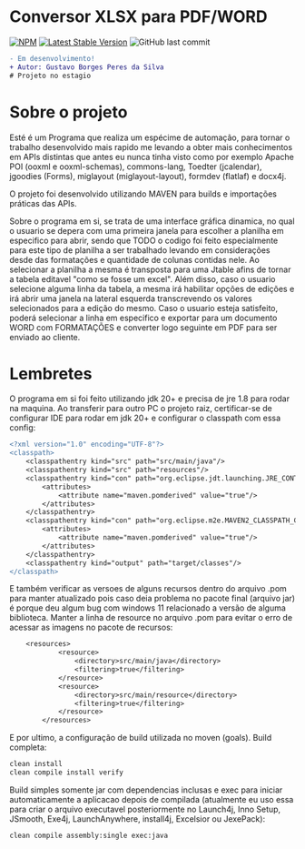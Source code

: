 # Conversor XLSX para PDF/WORD
[![NPM](https://img.shields.io/npm/l/react)](https://github.com/GustavoBorges13/Conversor_XLSX-PDF/blob/main/LICENSE) 
[![Latest Stable Version](https://img.shields.io/badge/version-v0.2.9.11-blue)](https://github.com/GustavoBorges13/Conversor_XLSX-PDF/releases)
![GitHub last commit](https://img.shields.io/github/last-commit/GustavoBorges13/Conversor_XLSX-PDF)
<!---[![Build Status](https://app.travis-ci.com/GustavoBorges13/RunBlocker.svg?branch=main)](https://app.travis-ci.com/GustavoBorges13/RunBlocker)-->

```diff
- Em desenvolvimento!
+ Autor: Gustavo Borges Peres da Silva
# Projeto no estagio
```
# Sobre o projeto
 Esté é um Programa que realiza um espécime de automação, para tornar o trabalho desenvolvido mais rapido me levando a obter mais conhecimentos em APIs distintas que antes eu nunca tinha visto como por exemplo Apache POI (ooxml e ooxml-schemas), commons-lang, Toedter (jcalendar), jgoodies (Forms), miglayout (miglayout-layout), formdev (flatlaf) e docx4j. 
 
 O projeto foi desenvolvido utilizando MAVEN para builds e importações práticas das APIs.
 
 Sobre o programa em si, se trata de uma interface gráfica dinamica, no qual o usuario se depera com uma primeira janela para escolher a planilha em especifico para abrir, sendo que TODO o codigo foi feito especialmente para este tipo de planilha a ser trabalhado levando em considerações desde das formatações e quantidade de colunas contidas nele. Ao selecionar a planilha a mesma é transposta para uma Jtable afins de tornar a tabela editavel "como se fosse um excel". Além disso, caso o usuario selecione alguma linha da tabela, a mesma irá habilitar opções de edições e irá abrir uma janela na lateral esquerda transcrevendo os valores selecionados para a edição do mesmo. Caso o usuario esteja satisfeito, poderá selecionar a linha em especifico e exportar para um documento WORD com FORMATAÇÕES e converter logo seguinte em PDF para ser enviado ao cliente.


# Lembretes
O programa em si foi feito utilizando jdk 20+ e precisa de jre 1.8 para rodar na maquina.
Ao transferir para outro PC o projeto raiz, certificar-se de configurar IDE para rodar em jdk 20+ e configurar o classpath com essa config:

```diff
<?xml version="1.0" encoding="UTF-8"?>
<classpath>
	<classpathentry kind="src" path="src/main/java"/>
	<classpathentry kind="src" path="resources"/>
	<classpathentry kind="con" path="org.eclipse.jdt.launching.JRE_CONTAINER/org.eclipse.jdt.internal.debug.ui.launcher.StandardVMType/JavaSE-1.8">
		<attributes>
			<attribute name="maven.pomderived" value="true"/>
		</attributes>
	</classpathentry>
	<classpathentry kind="con" path="org.eclipse.m2e.MAVEN2_CLASSPATH_CONTAINER">
		<attributes>
			<attribute name="maven.pomderived" value="true"/>
		</attributes>
	</classpathentry>
	<classpathentry kind="output" path="target/classes"/>
</classpath>
```
E também verificar as versoes de alguns recursos dentro do arquivo .pom para manter atualizado pois caso deia problema no pacote final (arquivo jar) é porque deu algum bug com windows 11 relacionado a versão de alguma biblioteca. 
Manter a linha de resource no arquivo .pom para evitar o erro de acessar as imagens no pacote de recursos:
```diff
	<resources>
			<resource>
				<directory>src/main/java</directory>
				<filtering>true</filtering>
			</resource>
			<resource>
				<directory>src/main/resource</directory>
				<filtering>true</filtering>
			</resource>
		</resources>
```
E por ultimo, a configuração de build utilizada no moven (goals).
Build completa:
```diff
clean install
clean compile install verify
```
Build simples somente jar com dependencias inclusas e exec para iniciar automaticamente a aplicacao depois de compilada (atualmente eu uso essa para criar o arquivo executavel posteriormente no Launch4j, Inno Setup, JSmooth, Exe4j, LaunchAnywhere, install4j, Excelsior ou JexePack):
```diff
clean compile assembly:single exec:java
```
